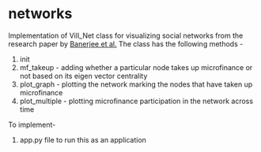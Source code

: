 # networks

Implementation of Vill_Net class for visualizing social networks from the research paper by [Banerjee et al.](https://web.stanford.edu/~arungc/BCDJ) The class has the following methods -

1. init 
2. mf_takeup - adding whether a particular node takes up microfinance or not based on its eigen vector centrality 
3. plot_graph - plotting the network marking the nodes that have taken up microfinance 
4. plot_multiple - plotting microfinance participation in the network across time

To implement-
1. app.py file to run this as an application
